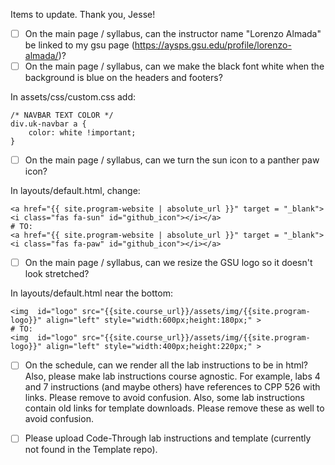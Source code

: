 Items to update. Thank you, Jesse! 

- [ ] On the main page / syllabus, can the instructor name "Lorenzo Almada" be linked to my gsu page (https://aysps.gsu.edu/profile/lorenzo-almada/)? 
- [ ] On the main page / syllabus, can we make the black font white when the background is blue on the headers and footers?

In assets/css/custom.css add: 

```
/* NAVBAR TEXT COLOR */
div.uk-navbar a {
    color: white !important;
}
```

- [ ] On the main page / syllabus, can we turn the sun icon to a panther paw icon?

In layouts/default.html, change: 

```
<a href="{{ site.program-website | absolute_url }}" target = "_blank"> <i class="fas fa-sun" id="github_icon"></i></a>
# TO: 
<a href="{{ site.program-website | absolute_url }}" target = "_blank"> <i class="fas fa-paw" id="github_icon"></i></a>
```


- [ ] On the main page / syllabus, can we resize the GSU logo so it doesn't look stretched? 

In layouts/default.html near the bottom: 

```
<img  id="logo" src="{{site.course_url}}/assets/img/{{site.program-logo}}" align="left" style="width:600px;height:180px;" >
# TO:
<img  id="logo" src="{{site.course_url}}/assets/img/{{site.program-logo}}" align="left" style="width:400px;height:220px;" >
```

- [ ] On the schedule, can we render all the lab instructions to be in html? Also, please make lab instructions course agnostic. For example, labs 4 and 7 instructions (and maybe others) have references to CPP 526 with links. Please remove to avoid confusion. Also, some lab instructions contain old links for template downloads. Please remove these as well to avoid confusion. 
- [ ] Please upload Code-Through lab instructions and template (currently not found in the Template repo). 
 
